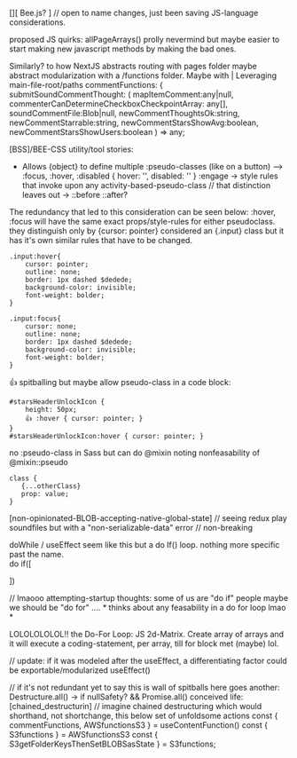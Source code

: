 [][ Bee.js? ]
// open to name changes, just been saving JS-language considerations.

proposed JS quirks:
allPageArrays()                         prolly nevermind but maybe easier to start making new javascript methods by making the bad ones. 


Similarly? to how NextJS abstracts routing with pages folder
maybe  abstract modularization with a /functions folder. Maybe with <Context/> | <Native-Innovation> Leveraging main-file-root/paths 
<ContextProvider-Functions> 
commentFunctions: {        
        submitSoundCommentThought: (
            mapItemComment:any|null, commenterCanDetermineCheckboxCheckpointArray: any[],
            soundCommentFile:Blob|null, 
            newCommentThoughtsOk:string, newCommentStarrable:string, newCommentStarsShowAvg:boolean, newCommentStarsShowUsers:boolean 
) => any;

[BSS]/BEE-CSS
utility/tool stories:
* Allows {object} to define multiple :pseudo-classes (like on a button) --> :focus, :hover, :disabled       { hover: '', disabled: '' }
:engage -> style rules that invoke upon any activity-based-pseudo-class // that distinction leaves out -> ::before ::after?

The redundancy that led to this consideration can be seen below:
 :hover, :focus will have the same exact props/style-rules for either pseudoclass. 
they distinguish only by {cursor: pointer} considered an {.input} class but it has it's own similar rules that have to be changed. 
```
.input:hover{
    cursor: pointer;
    outline: none;
    border: 1px dashed $dedede;
    background-color: invisible;                                
    font-weight: bolder;
}

.input:focus{
    cursor: none;
    outline: none;
    border: 1px dashed $dedede;
    background-color: invisible;                                
    font-weight: bolder;
}
```

👍 spitballing but maybe allow pseudo-class in a code block:
```
#starsHeaderUnlockIcon {
    height: 50px;
    👍 :hover { cursor: pointer; } 
}
#starsHeaderUnlockIcon:hover { cursor: pointer; }
```

no :pseudo-class in Sass but can do @mixin
noting nonfeasability of @mixin::pseudo
```
class {
   {...otherClass}
   prop: value;
}
``` 

[non-opinionated-BLOB-accepting-native-global-state]
// seeing redux play soundfiles but with a "non-serializable-data" error // non-breaking


doWhile / useEffect seem like this but a do If() loop. nothing more specific past the name.  
do if([
        
])

 // lmaooo attempting-startup thoughts:
 some of us are "do if" people maybe we should be "do for" .... * thinks about any feasability in a do for loop lmao * 

LOLOLOLOLOL!! the Do-For Loop:
JS 2d-Matrix. Create array of arrays and it will execute a coding-statement, per array, till for block met (maybe) lol. 

// update: if it was modeled after the useEffect, a differentiating factor could be exportable/modularized useEffect()


// if it's not redundant yet to say this is wall of spitballs here goes another:
Destructure.all() -> if nullSafety? && Promise.all() conceived life:
[chained_destructurin]
// imagine chained destructuring which would shorthand, not shortchange, this below set of unfoldsome actions
        const { commentFunctions, AWSfunctionsS3 } = useContentFunction()
        const { S3functions } = AWSfunctionsS3
        const { S3getFolderKeysThenSetBLOBSasState } = S3functions;
